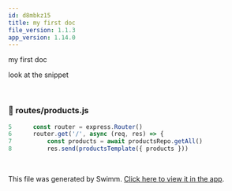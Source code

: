 ```yaml
---
id: d8mbkz15
title: my first doc
file_version: 1.1.3
app_version: 1.14.0
---
```


my first doc

look at the snippet

<br/>


<!-- NOTE-swimm-snippet: the lines below link your snippet to Swimm -->
### 📄 routes/products.js
```javascript
5      const router = express.Router()
6      router.get('/', async (req, res) => {
7          const products = await productsRepo.getAll()
8          res.send(productsTemplate({ products }))
```

<br/>

This file was generated by Swimm. [Click here to view it in the app](https://swimm-web-app.web.app/repos/Z2l0aHViJTNBJTNBZWNvbW0lM0ElM0Ftb3NoaWtzd2ltbQ==/docs/d8mbkz15).
